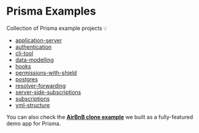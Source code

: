 # Prisma Examples

Collection of Prisma example projects 💡

* [application-server](./application-server)
* [authentication](./authentication)
* [cli-tool](./cli-tool)
* [data-modelling](./data-modelling)
* [hooks](./hooks)
* [permissions-with-shield](./permissions-with-shield)
* [postgres](./postgres)
* [resolver-forwarding](./resolver-forwarding)
* [server-side-subscriptions](./server-side-subscriptions)
* [subscriptions](./subscriptions)
* [yml-structure](./yml-structure)

You can also check the [**AirBnB clone example**](https://github.com/prismagraphql/graphql-server-example) we built as a fully-featured demo app for Prisma.
